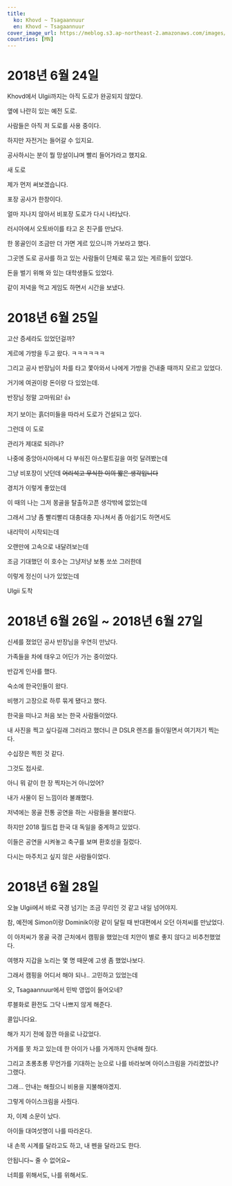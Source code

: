 ```yaml
---
title:
  ko: Khovd ~ Tsagaannuur
  en: Khovd ~ Tsagaannuur
cover_image_url: https://meblog.s3.ap-northeast-2.amazonaws.com/images/mongolia/DSCF9207_prisma_passion+fruit.jpg
countries: [MN]
---
```


# 2018년 6월 24일

<ui-lazy-image src="https://meblog.s3.ap-northeast-2.amazonaws.com/images/mongolia/DSCF9199.jpg"/>

Khovd에서 Ulgii까지는 아직 도로가 완공되지 않았다.

<ui-lazy-image src="https://meblog.s3.ap-northeast-2.amazonaws.com/images/mongolia/DSCF9200.jpg"/>

옆에 나란히 있는 예전 도로.

사람들은 아직 저 도로를 사용 중이다.

<ui-lazy-image src="https://meblog.s3.ap-northeast-2.amazonaws.com/images/mongolia/DSCF9201.jpg"/>

하지만 자전거는 들어갈 수 있지요.

공사하시는 분이 뭘 망설이냐며 빨리 들어가라고 했지요.

<ui-lazy-image src="https://meblog.s3.ap-northeast-2.amazonaws.com/images/mongolia/DSCF9202.jpg"/>

새 도로

<ui-lazy-image src="https://meblog.s3.ap-northeast-2.amazonaws.com/images/mongolia/DSCF9203.jpg"/>

제가 먼저 써보겠습니다.

<ui-lazy-image src="https://meblog.s3.ap-northeast-2.amazonaws.com/images/mongolia/DSCF9204.jpg"/>

포장 공사가 한창이다.

얼마 지나지 않아서 비포장 도로가 다시 나타났다.

<ui-lazy-image src="https://meblog.s3.ap-northeast-2.amazonaws.com/images/mongolia/IMG_7025.JPG"/>

러시아에서 오토바이를 타고 온 친구를 만났다.

<ui-lazy-image src="https://meblog.s3.ap-northeast-2.amazonaws.com/images/mongolia/DSCF9205.jpg"/>

한 몽골인이 조금만 더 가면 게르 있으니까 가보라고 했다.

<ui-lazy-image src="https://meblog.s3.ap-northeast-2.amazonaws.com/images/mongolia/DSCF9206.jpg"/>

그곳엔 도로 공사를 하고 있는 사람들이 단체로 묶고 있는 게르들이 있었다.

돈을 벌기 위해 와 있는 대학생들도 있었다.

같이 저녁을 먹고 게임도 하면서 시간을 보냈다.

# 2018년 6월 25일

<ui-lazy-image src="https://meblog.s3.ap-northeast-2.amazonaws.com/images/mongolia/IMG_7026.JPG"/>

고산 증세라도 있었던걸까?

게르에 가방을 두고 왔다. ㅋㅋㅋㅋㅋㅋ

그리고 공사 반장님이 차를 타고 쫓아와서 나에게 가방을 건내줄 때까지 모르고 있었다.

거기에 여권이랑 돈이랑 다 있었는데.

반장님 정말 고마워요! 👍

<ui-lazy-image src="https://meblog.s3.ap-northeast-2.amazonaws.com/images/mongolia/DSCF9207.jpg"/>

저기 보이는 흙더미들을 따라서 도로가 건설되고 있다.

<ui-lazy-image src="https://meblog.s3.ap-northeast-2.amazonaws.com/images/mongolia/DSCF9208.jpg"/>

그런데 이 도로

<ui-lazy-image src="https://meblog.s3.ap-northeast-2.amazonaws.com/images/mongolia/DSCF9209.jpg"/>

관리가 제대로 되려나?

<ui-lazy-image src="https://meblog.s3.ap-northeast-2.amazonaws.com/images/mongolia/DSCF9210.jpg"/>

나중에 중앙아시아에서 다 부숴진 아스팔트길을 여럿 달려봤는데

<ui-lazy-image src="https://meblog.s3.ap-northeast-2.amazonaws.com/images/mongolia/DSCF9211.jpg"/>

그냥 비포장이 낫던데 ~~어리석고 무식한 이의 짧은 생각입니다~~

<ui-lazy-image src="https://meblog.s3.ap-northeast-2.amazonaws.com/images/mongolia/DSCF9212.jpg"/>

경치가 이렇게 좋았는데

<ui-lazy-image src="https://meblog.s3.ap-northeast-2.amazonaws.com/images/mongolia/DSCF9213.jpg"/>

이 때의 나는 그저 몽골을 탈출하고픈 생각밖에 없었는데

<ui-lazy-image src="https://meblog.s3.ap-northeast-2.amazonaws.com/images/mongolia/DSCF9214.jpg"/>

그래서 그냥 좀 빨리빨리 대충대충 지나쳐서 좀 아쉽기도 하면서도

<ui-lazy-image src="https://meblog.s3.ap-northeast-2.amazonaws.com/images/mongolia/DSCF9215.jpg"/>

내리막이 시작되는데

<ui-lazy-image src="https://meblog.s3.ap-northeast-2.amazonaws.com/images/mongolia/DSCF9216.jpg"/>

오랜만에 고속으로 내달려보는데

<ui-lazy-image src="https://meblog.s3.ap-northeast-2.amazonaws.com/images/mongolia/DSCF9218.jpg"/>

조금 기대했던 이 호수는 그냥저냥 보통 쏘쏘 그러한데

<ui-lazy-image src="https://meblog.s3.ap-northeast-2.amazonaws.com/images/mongolia/DSCF9219.jpg"/>

이렇게 정신이 나가 있었는데

<ui-lazy-image src="https://meblog.s3.ap-northeast-2.amazonaws.com/images/mongolia/DSCF9220.jpg"/>

Ulgii 도착

# 2018년 6월 26일 ~ 2018년 6월 27일

<ui-lazy-image src="https://meblog.s3.ap-northeast-2.amazonaws.com/images/mongolia/DSCF9222.jpg"/>

신세를 졌었던 공사 반장님을 우연히 만났다.

가족들을 차에 태우고 어딘가 가는 중이었다.

반갑게 인사를 했다.

<ui-lazy-image src="https://meblog.s3.ap-northeast-2.amazonaws.com/images/mongolia/DSCF9223.jpg"/>

숙소에 한국인들이 왔다.

비행기 고장으로 하루 묶게 됐다고 했다.

한국을 떠나고 처음 보는 한국 사람들이었다.

내 사진을 찍고 싶다길래 그러라고 했더니 큰 DSLR 렌즈를 들이밀면서 여기저기 찍는다.

수십장은 찍힌 것 같다.

그것도 접사로.

아니 뭐 같이 한 장 찍자는거 아니었어?

내가 사물이 된 느낌이라 불쾌했다.

저녁에는 몽골 전통 공연을 하는 사람들을 불러왔다.

하지만 2018 월드컵 한국 대 독일을 중계하고 있었다.

이들은 공연을 시켜놓고 축구를 보며 환호성을 질렀다.

다시는 마주치고 싶지 않은 사람들이었다.

# 2018년 6월 28일

<ui-lazy-image src="https://meblog.s3.ap-northeast-2.amazonaws.com/images/mongolia/DSCF9224.jpg"/>

오늘 Ulgii에서 바로 국경 넘기는 조금 무리인 것 같고 내일 넘어야지.

참, 예전에 Simon이랑 Dominik이랑 같이 달릴 때 반대편에서 오던 아저씨를 만났었다.

<ui-lazy-image src="https://meblog.s3.ap-northeast-2.amazonaws.com/images/mongolia/IMG_7058.JPG"/>

이 아저씨가 몽골 국경 근처에서 캠핑을 했었는데 치안이 별로 좋지 않다고 비추천했었다.

여행자 지갑을 노리는 몇 명 때문에 고생 좀 했었나보다.

그래서 캠핑을 어디서 해야 되나.. 고민하고 있었는데

<ui-lazy-image src="https://meblog.s3.ap-northeast-2.amazonaws.com/images/mongolia/DSCF9225.jpg"/>

오, Tsagaannuur에서 민박 영업이 들어오네?

루블화로 환전도 그닥 나쁘지 않게 해준다.

<ui-lazy-image src="https://meblog.s3.ap-northeast-2.amazonaws.com/images/mongolia/DSCF9226.jpg"/>

콜입니다요.

<ui-lazy-image src="<!--https://meblog.s3.ap-northeast-2.amazonaws.com/ images/mongolia/DSCF9227.jpg) --"/>
<ui-lazy-image src="<!--https://meblog.s3.ap-northeast-2.amazonaws.com/ images/mongolia/DSCF9228.jpg) --"/>

<ui-lazy-image src="https://meblog.s3.ap-northeast-2.amazonaws.com/images/mongolia/DSCF9229.jpg"/>

해가 지기 전에 잠깐 마을로 나갔었다.

가게를 못 차고 있는데 한 아이가 나를 가게까지 안내해 줬다.

그리고 초롱초롱 무언가를 기대하는 눈으로 나를 바라보며 아이스크림을 가리켰었나? 그랬다.

그래... 안내는 해줬으니 비용을 지불해야겠지.

그렇게 아이스크림을 사줬다.

자, 이제 소문이 났다.

아이들 대여섯명이 나를 따라온다.

내 손목 시계를 달라고도 하고, 내 펜을 달라고도 한다.

안됩니다~ 줄 수 없어요~

너희를 위해서도, 나를 위해서도.
